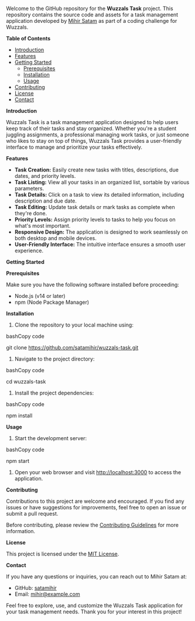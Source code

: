 Welcome to the GitHub repository for the **Wuzzals Task** project. This repository contains the source code and assets for a task management application developed by [Mihir Satam](https://github.com/satamihir) as part of a coding challenge for Wuzzals.

**Table of Contents**

- [Introduction](https://chat.openai.com/#introduction)
- [Features](https://chat.openai.com/#features)
- [Getting Started](https://chat.openai.com/#getting-started)
  - [Prerequisites](https://chat.openai.com/#prerequisites)
  - [Installation](https://chat.openai.com/#installation)
  - [Usage](https://chat.openai.com/#usage)
- [Contributing](https://chat.openai.com/#contributing)
- [License](https://chat.openai.com/#license)
- [Contact](https://chat.openai.com/#contact)

**Introduction**

Wuzzals Task is a task management application designed to help users keep track of their tasks and stay organized. Whether you're a student juggling assignments, a professional managing work tasks, or just someone who likes to stay on top of things, Wuzzals Task provides a user-friendly interface to manage and prioritize your tasks effectively.

**Features**

- **Task Creation:** Easily create new tasks with titles, descriptions, due dates, and priority levels.
- **Task Listing:** View all your tasks in an organized list, sortable by various parameters.
- **Task Details:** Click on a task to view its detailed information, including description and due date.
- **Task Editing:** Update task details or mark tasks as complete when they're done.
- **Priority Levels:** Assign priority levels to tasks to help you focus on what's most important.
- **Responsive Design:** The application is designed to work seamlessly on both desktop and mobile devices.
- **User-Friendly Interface:** The intuitive interface ensures a smooth user experience.

**Getting Started**

**Prerequisites**

Make sure you have the following software installed before proceeding:

- Node.js (v14 or later)
- npm (Node Package Manager)

**Installation**

1. Clone the repository to your local machine using:

bashCopy code

git clone https://github.com/satamihir/wuzzals-task.git 

1. Navigate to the project directory:

bashCopy code

cd wuzzals-task 

1. Install the project dependencies:

bashCopy code

npm install 

**Usage**

1. Start the development server:

bashCopy code

npm start 

1. Open your web browser and visit [http://localhost:3000](http://localhost:3000/) to access the application.

**Contributing**

Contributions to this project are welcome and encouraged. If you find any issues or have suggestions for improvements, feel free to open an issue or submit a pull request.

Before contributing, please review the [Contributing Guidelines](https://chat.openai.com/CONTRIBUTING.md) for more information.

**License**

This project is licensed under the [MIT License](https://chat.openai.com/LICENSE).

**Contact**

If you have any questions or inquiries, you can reach out to Mihir Satam at:

- GitHub: [satamihir](https://github.com/satamihir)
- Email: <mihir@example.com>

Feel free to explore, use, and customize the Wuzzals Task application for your task management needs. Thank you for your interest in this project!

